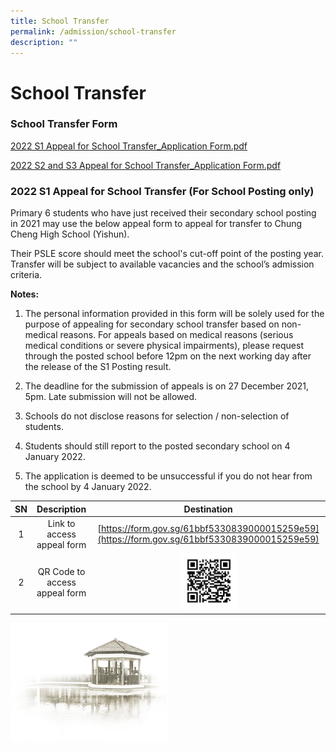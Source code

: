 ```yaml
---
title: School Transfer
permalink: /admission/school-transfer
description: ""
---
```

# **School Transfer**
### School Transfer Form

[2022 S1 Appeal for School Transfer_Application Form.pdf](/files/2022%20S1%20Appeal%20for%20School%20Transfer_Application%20Form.pdf)

[2022 S2 and S3 Appeal for School Transfer_Application Form.pdf](/files/2022%20S2%20and%20S3%20Appeal%20for%20School%20Transfer_Application%20Form.pdf)


### 2022 S1 Appeal for School Transfer (For School Posting only)

Primary 6 students who have just received their secondary school posting in 2021 may use the below appeal form to appeal for transfer to Chung Cheng High School (Yishun).

Their PSLE score should meet the school's cut-off point of the posting year. Transfer will be subject to available vacancies and the school’s admission criteria.

**Notes:**

1. The personal information provided in this form will be solely used for the purpose of appealing for secondary school transfer based on non-medical reasons. For appeals based on medical reasons (serious medical conditions or severe physical impairments), please request through the posted school before 12pm on the next working day after the release of the S1 Posting result.

2. The deadline for the submission of appeals is on 27 December 2021, 5pm. Late submission will not be allowed.

3. Schools do not disclose reasons for selection / non-selection of students.

4. Students should still report to the posted secondary school on 4 January 2022.

5. The application is deemed to be unsuccessful if you do not hear from the school by 4 January 2022.

| SN 	| Description 	| Destination 	|
|:---:	|:---:	|:---:	|
| 1 	| Link to access appeal form  	| [https://form.gov.sg/61bbf5330839000015259e59](https://form.gov.sg/61bbf5330839000015259e59) 	|
| 2 	| QR Code to access appeal form 	| <img src="/images/QR%20Code%20to%20access%20appeal%20form.jpg" style="width:25%"> 	|


<img src="/images/pavilion.png" 
     style="width:50%">